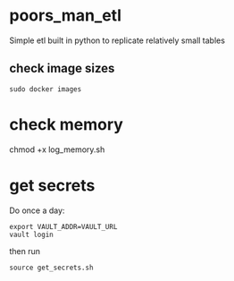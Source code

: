 # poors_man_etl

Simple etl built in python to replicate relatively small tables

## check image sizes
```
sudo docker images
```
# check memory
chmod +x log_memory.sh

# get secrets
Do once a day: 
```
export VAULT_ADDR=VAULT_URL
vault login
```
then run
```
source get_secrets.sh
```